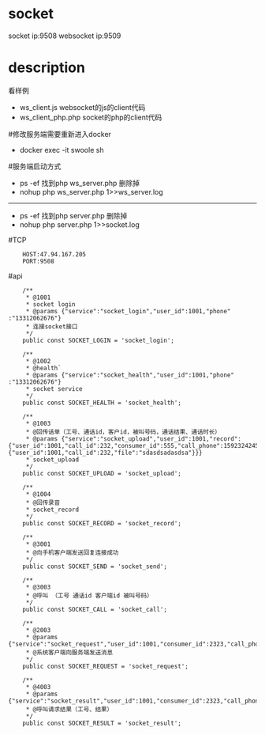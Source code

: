 # socket
socket  ip:9508
websocket ip:9509

# description 
看样例
 - ws_client.js websocket的js的client代码
 - ws_client_php.php socket的php的client代码

#修改服务端需要重新进入docker
 - docker exec -it swoole sh

#服务端启动方式

 - ps -ef 找到php ws_server.php 删除掉 
 - nohup php ws_server.php 1>>ws_server.log 
 -------------------------
 - ps -ef 找到php server.php 删除掉 
 - nohup php server.php 1>>socket.log
 
#TCP

````
    HOST:47.94.167.205
    PORT:9508
````

#api
````
    /**
     * @1001
     * socket login
     * @params {"service":"socket_login","user_id":1001,"phone" :"13312062676"}
     * 连接socket接口
     */
    public const SOCKET_LOGIN = 'socket_login';

    /**
     * @1002
     * @health`
     * @params {"service":"socket_health","user_id":1001,"phone" :"13312062676"}
     * socket service
     */
    public const SOCKET_HEALTH = 'socket_health';

    /**
     * @1003
     * @回传话单（工号、通话id，客户id，被叫号码，通话结果、通话时长）
     * @params {"service":"socket_upload","user_id":1001,"record":{"user_id":1001,"call_id":232,"consumer_id":555,"call_phone":159232424524,"time":232323,"record":{"user_id":1001,"call_id":232,"file":"sdasdsadasdsa"}}}
     * socket_upload
     */
    public const SOCKET_UPLOAD = 'socket_upload';

    /**
     * @1004
     * @回传录音
     * socket_record
     */
    public const SOCKET_RECORD = 'socket_record';

    /**
     * @3001
     * @向手机客户端发送回复连接成功
     */
    public const SOCKET_SEND = 'socket_send';

    /**
     * @3003
     * @呼叫 （工号 通话id 客户端id 被叫号码）
     */
    public const SOCKET_CALL = 'socket_call';

    /**
     * @2003
     * @params {"service":"socket_request","user_id":1001,"consumer_id":2323,"call_phone":13312062424,"domain":"https:\/\/www.baidu.com"}
     * @系统客户端向服务端发送消息
     */
    public const SOCKET_REQUEST = 'socket_request';

    /**
     * @4003
     * @params {"service":"socket_result","user_id":1001,"consumer_id":2323,"call_phone":13312062424,"domain":"https:\/\/www.baidu.com"}
     * @呼叫请求结果（工号、结果）
     */
    public const SOCKET_RESULT = 'socket_result';